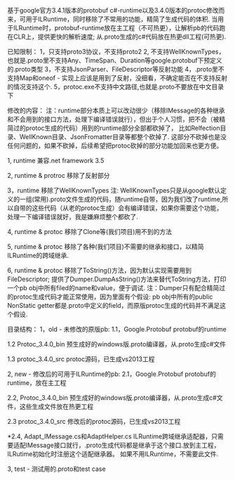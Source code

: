 ﻿基于google官方3.4.1版本的protobuf c#-runtime以及3.4.0版本的protoc修改而来，可用于ILRuntime，同时移除了不常用的功能，精简了生成代码的体积.
当用于ILRuntime时，protobuf-runtime放在主工程（不可热更），让解析pb的代码跑在CLR上，提供更快的解析速度; 从.proto生成的c#代码放在热更dll工程(可热更).

已知限制：
  1，只支持proto3协议，不支持proto2
  2, 不支持WellKnownTypes，也就是.proto里不支持Any、TimeSpan、Duration等google.protobuf下预定义的.proto类型
  3，不支持JsonParser、FileDescriptor等反射功能
  4，.proto里不支持Map和oneof - 实现上应该是用到了反射，没细看，不确定能否在不支持反射的情况支持这个.
  5，protoc.exe不支持中文路径,也就是.proto不要放在中文目录下

修改的内容：
  注：runtime部分本质上可以改动很少（移除IMessage的各种继承和不会用到的接口方法，处理下编译错误就行），但出于个人习惯，把不会（被精简过的protoc生成的代码）用到的runtime部分全部都砍掉了，
      比如Relfection目录、WellKnown目录、JsonFromatter目录等都整个砍掉了. 这部分不砍掉也是没任何问题的，如果不砍掉，后续希望把protoc砍掉的部分功能加回来也更方便。

  1, runtime
     兼容.net framework 3.5
  
  2, runtime & protroc 
     移除了反射部分
  
  3，runtime 
     移除了WellKnownTypes
     注: WellKnownTypes只是从google默认定义的一组(常用).proto文件生成的代码，随runtime自带，因为我们改了runtime,所以自带的这些代码（从老的protoc生成）会有编译错误，如果你需要这个功能，处理一下编译错误就好，我是嫌麻烦整个都砍了.

  4, runtime & protoc
     移除了Clone等(我们项目)用不到的方法
  
  5, runtime & protoc
     移除了各种(我们项目)不需要的继承和接口，以精简ILRuntime的跨域继承.
  
  6, runtime & protoc
     移除了ToString()方法，因为默认实现需要用到FileDescriptor; 提供了Dumper.DumpAsString()方法来替代ToString方法，打印一个pb obj中所有filed的name和value，便于调试.
     注：Dumper只有配合精简过的protoc生成代码才能正常使用，因为里面有个假设: pb obj中所有的public NonStatic getter都是.proto中定义的field，而原版protoc生成的代码并不满足这个假设.


目录结构：
1，old - 未修改的原版pb:
   1.1，Google.Protobuf
       protobuf的runtime

   1.2  Protoc_3.4.0_bin
       预生成好的windows版.proto编译器，从.proto生成c#文件

   1.3 protoc_3.4.0_src
       protoc源码，已生成vs2013工程

2, new - 修改后的可用于ILRuntime的pb:
  2.1，Google.Protobuf
       protobuf的runtime，放在主工程
  
  2.2, Protoc_3.4.0_bin
      预生成好的windows版.proto编译器，从.proto生成c#文件，这些生成文件放在热更工程

  2.3 protoc_3.4.0_src
     修改后的protoc源码，已生成vs2013工程
  
  *2.4, Adapt_IMessage.cs和AdaptHelper.cs
      ILRuntime跨域继承适配器，只需要适配IMessage接口就行，.proto生成代码都是继承于这个接口.放到主工程，ILRutime初始化时注册这个适配继承器。
      如果不用ILRuntime，不需要此文件.

3, test - 测试用的.proto和test case




